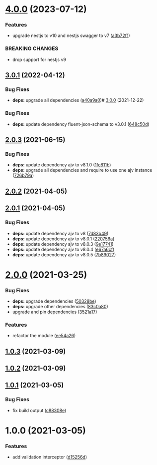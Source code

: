 

# [4.0.0](https://github.com/seedium/nestjs-validation/compare/3.0.1...4.0.0) (2023-07-12)


### Features

* upgrade nestjs to v10 and nestjs swagger to v7 ([a3b72f1](https://github.com/seedium/nestjs-validation/commit/a3b72f1625ff7858d1215f9ee85bb827a32d671e))


### BREAKING CHANGES

* drop support for nestjs v9

## [3.0.1](https://github.com/seedium/nestjs-validation/compare/3.0.0...3.0.1) (2022-04-12)


### Bug Fixes

* **deps:** upgrade all dependencies ([a40a9a0](https://github.com/seedium/nestjs-validation/commit/a40a9a06eb74b3e77886156eb753d058ed3dd7db))# [3.0.0](https://github.com/seedium/nestjs-validation/compare/2.0.3...3.0.0) (2021-12-22)


### Bug Fixes

* **deps:** update dependency fluent-json-schema to v3.0.1 ([648c50d](https://github.com/seedium/nestjs-validation/commit/648c50d85d5f8343b15230b0ffcb83aa4a37b70a))

## [2.0.3](https://github.com/seedium/nestjs-validation/compare/2.0.2...2.0.3) (2021-06-15)


### Bug Fixes

* **deps:** update dependency ajv to v8.1.0 ([1fe811b](https://github.com/seedium/nestjs-validation/commit/1fe811b8f200ac404d229e743b185f5f54e9b4ef))
* **deps:** upgrade all dependencies and require to use one ajv instance ([726b79a](https://github.com/seedium/nestjs-validation/commit/726b79af2179b302877ac808445e442201458cb9))

## [2.0.2](https://github.com/seedium/nestjs-validation/compare/2.0.1...2.0.2) (2021-04-05)

## [2.0.1](https://github.com/seedium/nestjs-validation/compare/2.0.0...2.0.1) (2021-04-05)


### Bug Fixes

* **deps:** update dependency ajv to v8 ([7d83b49](https://github.com/seedium/nestjs-validation/commit/7d83b4908850b9d4e60d73b669b28d6d277423ee))
* **deps:** update dependency ajv to v8.0.1 ([220756a](https://github.com/seedium/nestjs-validation/commit/220756a6382c12b609731411040a8adb542bc9fb))
* **deps:** update dependency ajv to v8.0.3 ([9e17741](https://github.com/seedium/nestjs-validation/commit/9e1774152446440cb00da33a1e2e9be1385cc6e2))
* **deps:** update dependency ajv to v8.0.4 ([e67a6cf](https://github.com/seedium/nestjs-validation/commit/e67a6cffc6700b978c4054471f8b397d8cf2667c))
* **deps:** update dependency ajv to v8.0.5 ([7b89027](https://github.com/seedium/nestjs-validation/commit/7b890278789c09a7d8aa7965f8ecb14b55fdeb46))

# [2.0.0](https://github.com/seedium/nestjs-validation/compare/1.0.3...2.0.0) (2021-03-25)


### Bug Fixes

* **deps:** upgrade dependencies ([50328be](https://github.com/seedium/nestjs-validation/commit/50328be3ffab19e632423421ff2a917114d0c10d))
* **deps:** upgrade other dependencies ([83c0a80](https://github.com/seedium/nestjs-validation/commit/83c0a808ce4305f765cf837132cc352318f8a24e))
* upgrade and pin dependencies ([3521a17](https://github.com/seedium/nestjs-validation/commit/3521a17543469ba927db5b646e7ea177ea7bfdab))


### Features

* refactor the module ([ee54a26](https://github.com/seedium/nestjs-validation/commit/ee54a269e648d2038bc4d410225d7402b66f9443))

## [1.0.3](https://github.com/seedium/nestjs-validation/compare/1.0.2...1.0.3) (2021-03-09)

## [1.0.2](https://github.com/seedium/nestjs-validation/compare/1.0.1...1.0.2) (2021-03-09)

## [1.0.1](https://github.com/seedium/nestjs-validation/compare/1.0.0...1.0.1) (2021-03-05)


### Bug Fixes

* fix build output ([c88308e](https://github.com/seedium/nestjs-validation/commit/c88308ed988d4e551754133e0230e18618ab6c42))

# 1.0.0 (2021-03-05)


### Features

* add validation interceptor ([d15256d](https://github.com/seedium/nestjs-validation/commit/d15256d02a71469fe238cceb5bf3b993853afdeb))